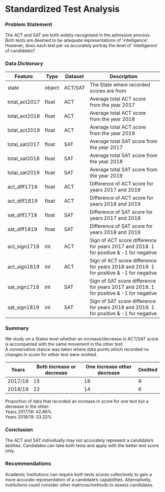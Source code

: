 # Standardized Test Analysis

### Problem Statement
The ACT and SAT are both widely-recognised in the admission process. 
Both tests are deemed to be adequate representations of 'intelligence'. \
However, does each test per se accurately portray the level of 'intelligence' of candidates?


### Data Dictionary 
|Feature|Type|Dataset|Description|
|---|---|---|---|
|state|object|ACT/SAT|The State where recorded scores are from| 
|total_act2017|float|ACT|Average total ACT score from the year 2017|
|total_act2018|float|ACT|Average total ACT score from the year 2018|
|total_act2019|float|ACT|Average total ACT score from the year 2019|
|total_sat2017|float|SAT|Average total SAT score from the year 2017|
|total_sat2018|float|SAT|Average total SAT score from the year 2018|
|total_sat2019|float|SAT|Average total SAT score from the year 2019|
|act_diff1718|float|ACT|Difference of ACT score for years 2017 and 2018|
|act_diff1819|float|ACT|Difference of ACT score for years 2018 and 2019|
|sat_diff1718|float|SAT|Difference of SAT score for years 2017 and 2018|
|sat_diff1819|float|SAT|Difference of SAT score for years 2018 and 2019|
|act_sign1718|int|ACT|Sign of ACT score difference for years 2017 and 2018. 1 for positive & -1 for negative|
|act_sign1819|int|ACT|Sign of ACT score difference for years 2018 and 2019. 1 for positive & -1 for negative|
|sat_sign1718|int|SAT|Sign of SAT score difference for years 2017 and 2018. 1 for positive & -1 for negative|
|sat_sign1819|int|SAT|Sign of SAT score difference for years 2018 and 2019. 1 for positive & -1 for negative|


### Summary
We study on a States level whether an increase/decrease in ACT/SAT score is accompanied with the same movement in the other test. \
A conservative stance was taken where data points which recorded no changes in score for either test were omitted.

|Years|Both increase or decrease|One increase other decrease|Omitted|
|---|---|---|---|
|2017/18|15|18|9|
|2018/19|22|14|6|

Proportion of data that recorded an increase in score for one test but a decrease in the other: \
Years 2017/18: 42.86% \
Years 2018/19: 33.33% 


### Conclusion
The ACT and SAT individually may not accurately represent a candidate’s abilities.
Candidates can take both tests and apply with the better test score only.


### Recommendations
Academic Institutions can require both tests scores collectively to gain a more accurate representation of a candidate’s capabilities.
Alternatively, institutions could consider other matrices/methods to assess candidates.

